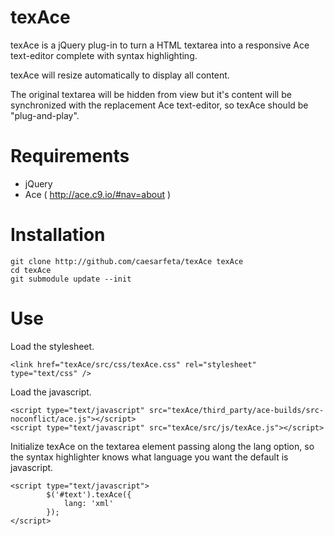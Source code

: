 # texAce
texAce is a jQuery plug-in to turn a HTML textarea 
into a responsive Ace text-editor complete with syntax highlighting.

texAce will resize automatically to display all content.

The original textarea will be hidden from view
but it's content will be synchronized with the replacement Ace text-editor,
so texAce should be "plug-and-play".

# Requirements
* jQuery
* Ace ( http://ace.c9.io/#nav=about )

# Installation
	git clone http://github.com/caesarfeta/texAce texAce
	cd texAce
	git submodule update --init

# Use
Load the stylesheet.

	<link href="texAce/src/css/texAce.css" rel="stylesheet" type="text/css" />

Load the javascript.

	<script type="text/javascript" src="texAce/third_party/ace-builds/src-noconflict/ace.js"></script>
	<script type="text/javascript" src="texAce/src/js/texAce.js"></script>

Initialize texAce on the textarea element passing along the lang option, so the syntax highlighter knows what language you want the default is javascript.

	<script type="text/javascript">
			$('#text').texAce({
				lang: 'xml'
			});
	</script>	
